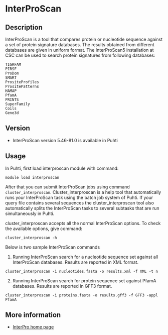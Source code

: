 # InterProScan

## Description

InterProScan is a tool that compares protein or nucleotide sequence against a set of protein signature databases. 
The results obtained from different databases are given in uniform format. The InterProScan5 installation at CSC can 
be used to search protein signatures from following databases:

    TIGRFAM
    PIRSF
    ProDom
    SMART
    PrositeProfiles
    PrositePatterns
    HAMAP
    PfamA
    PRINTS
    SuperFamily
    Coils
    Gene3d
    
## Version

*   InterProScan version 5.46-81.0 is available in Puhti

## Usage 

In Puhti, first load interproscan module with command:
```text
module load interproscan
```

After that you can submit  InterProScan jobs using command `cluster_interproscan`. Cluster_interproscan 
is a help tool that automatically runs your InterProScan task using the batch job system of Puhti. 
If your query file contains several sequences the cluster_interproscan tool also automatically splits 
the InterProScan tasks to several subtasks that are run simultaneously in Puhti. 

cluster_interproscan accepts all the normal InterProScan options. To check the available options, give command:

```text
cluster_interproscan -h
```

Below is two sample InterProScan commands

1. Running InterProScan search for a nucleotide sequence set  against all InterProScan databases. 
Results are reported in XML format.
```text
cluster_interproscan -i nucleotides.fasta -o results.xml -f XML -t n
```

2. Running InterProScan search for protein sequence set against PfamA databases. Results are reported in GFF3 format.
```text
cluster_interproscan -i proteins.fasta -o results.gff3 -f GFF3 -appl PfamA
```


## More information

*   [InterPro home page](https://www.ebi.ac.uk/interpro/)
